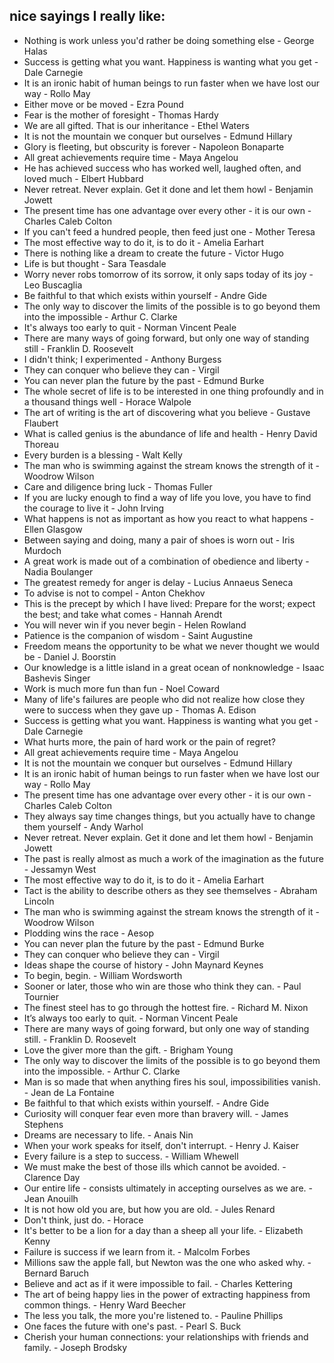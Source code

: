 ## nice sayings I really like:

* Nothing is work unless you'd rather be doing something else - George Halas
* Success is getting what you want. Happiness is wanting what you get - Dale Carnegie
* It is an ironic habit of human beings to run faster when we have lost our way - Rollo May
* Either move or be moved - Ezra Pound
* Fear is the mother of foresight - Thomas Hardy
* We are all gifted. That is our inheritance - Ethel Waters
* It is not the mountain we conquer but ourselves - Edmund Hillary
* Glory is fleeting, but obscurity is forever - Napoleon Bonaparte
* All great achievements require time - Maya Angelou
* He has achieved success who has worked well, laughed often, and loved much - Elbert Hubbard
* Never retreat. Never explain. Get it done and let them howl - Benjamin Jowett
* The present time has one advantage over every other - it is our own - Charles Caleb Colton
* If you can't feed a hundred people, then feed just one - Mother Teresa
* The most effective way to do it, is to do it - Amelia Earhart
* There is nothing like a dream to create the future - Victor Hugo
* Life is but thought - Sara Teasdale
* Worry never robs tomorrow of its sorrow, it only saps today of its joy - Leo Buscaglia
* Be faithful to that which exists within yourself - Andre Gide
* The only way to discover the limits of the possible is to go beyond them into the impossible - Arthur C. Clarke
* It's always too early to quit - Norman Vincent Peale
* There are many ways of going forward, but only one way of standing still - Franklin D. Roosevelt
* I didn't think; I experimented - Anthony Burgess
* They can conquer who believe they can - Virgil
* You can never plan the future by the past - Edmund Burke
* The whole secret of life is to be interested in one thing profoundly and in a thousand things well - Horace Walpole
* The art of writing is the art of discovering what you believe - Gustave Flaubert
* What is called genius is the abundance of life and health - Henry David Thoreau
* Every burden is a blessing - Walt Kelly
* The man who is swimming against the stream knows the strength of it - Woodrow Wilson
* Care and diligence bring luck - Thomas Fuller
* If you are lucky enough to find a way of life you love, you have to find the courage to live it - John Irving
* What happens is not as important as how you react to what happens - Ellen Glasgow
* Between saying and doing, many a pair of shoes is worn out - Iris Murdoch
* A great work is made out of a combination of obedience and liberty - Nadia Boulanger
* The greatest remedy for anger is delay - Lucius Annaeus Seneca
* To advise is not to compel - Anton Chekhov
* This is the precept by which I have lived: Prepare for the worst; expect the best; and take what comes - Hannah Arendt
* You will never win if you never begin - Helen Rowland
* Patience is the companion of wisdom - Saint Augustine
* Freedom means the opportunity to be what we never thought we would be - Daniel J. Boorstin
* Our knowledge is a little island in a great ocean of nonknowledge - Isaac Bashevis Singer
* Work is much more fun than fun - Noel Coward
* Many of life's failures are people who did not realize how close they were to success when they gave up - Thomas A. Edison
* Success is getting what you want. Happiness is wanting what you get - Dale Carnegie
* What hurts more, the pain of hard work or the pain of regret?
* All great achievements require time - Maya Angelou
* It is not the mountain we conquer but ourselves - Edmund Hillary
* It is an ironic habit of human beings to run faster when we have lost our way - Rollo May
* The present time has one advantage over every other - it is our own - Charles Caleb Colton  
* They always say time changes things, but you actually have to change them yourself - Andy Warhol  
* Never retreat. Never explain. Get it done and let them howl - Benjamin Jowett
* The past is really almost as much a work of the imagination as the future - Jessamyn West
* The most effective way to do it, is to do it - Amelia Earhart
* Tact is the ability to describe others as they see themselves - Abraham Lincoln
* The man who is swimming against the stream knows the strength of it - Woodrow Wilson
* Plodding wins the race - Aesop
* You can never plan the future by the past - Edmund Burke
* They can conquer who believe they can - Virgil
* Ideas shape the course of history - John Maynard Keynes
* To begin, begin. - William Wordsworth
* Sooner or later, those who win are those who think they can. - Paul Tournier
* The finest steel has to go through the hottest fire. - Richard M. Nixon
* It’s always too early to quit. - Norman Vincent Peale
* There are many ways of going forward, but only one way of standing still. - Franklin D. Roosevelt 
* Love the giver more than the gift. - Brigham Young
* The only way to discover the limits of the possible is to go beyond them into the impossible. - Arthur C. Clarke
* Man is so made that when anything fires his soul, impossibilities vanish. - Jean de La Fontaine
* Be faithful to that which exists within yourself. - Andre Gide
* Curiosity will conquer fear even more than bravery will. - James Stephens
* Dreams are necessary to life. - Anais Nin
* When your work speaks for itself, don't interrupt. - Henry J. Kaiser
* Every failure is a step to success. - William Whewell
* We must make the best of those ills which cannot be avoided. - Clarence Day
* Our entire life - consists ultimately in accepting ourselves as we are. - Jean Anouilh
* It is not how old you are, but how you are old. - Jules Renard
* Don't think, just do. - Horace
* It's better to be a lion for a day than a sheep all your life. - Elizabeth Kenny
* Failure is success if we learn from it. - Malcolm Forbes
* Millions saw the apple fall, but Newton was the one who asked why. - Bernard Baruch
* Believe and act as if it were impossible to fail. - Charles Kettering
* The art of being happy lies in the power of extracting happiness from common things. - Henry Ward Beecher
* The less you talk, the more you're listened to. - Pauline Phillips
* One faces the future with one's past. - Pearl S. Buck
* Cherish your human connections: your relationships with friends and family. - Joseph Brodsky